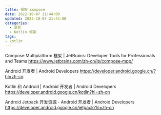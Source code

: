 ```yaml
---
title: 框架 compose
date: 2022-10-07 21:44:00
updated: 2022-10-07 21:44:00
categories:
  - 语言
  - Kotlin 框架
tags:
- kotlin
---
```


Compose Multiplatform 框架 | JetBrains: Developer Tools for Professionals and Teams
<https://www.jetbrains.com/zh-cn/lp/compose-mpp/>

Android 开发者 | Android Developers
<https://developer.android.google.cn/?hl=zh-cn>

Kotlin 和 Android | Android 开发者 | Android Developers
<https://developer.android.google.cn/kotlin?hl=zh-cn>

Android Jetpack 开发资源 - Android 开发者 | Android Developers
<https://developer.android.google.cn/jetpack?hl=zh-cn>

<!-- more -->